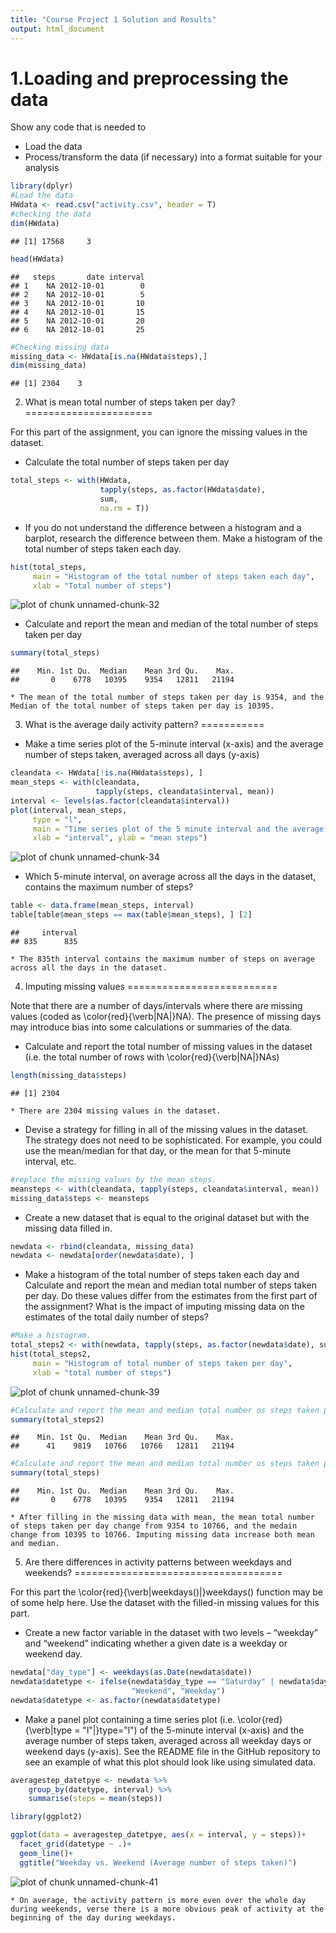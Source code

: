 ```yaml
---
title: "Course Project 1 Solution and Results"
output: html_document
---
```


1.Loading and preprocessing the data 
=====================================

Show any code that is needed to

* Load the data 
* Process/transform the data (if necessary) into a format suitable for your analysis


```r
library(dplyr)
#Load the data 
HWdata <- read.csv("activity.csv", header = T) 
#checking the data
dim(HWdata)
```

```
## [1] 17568     3
```

```r
head(HWdata)
```

```
##   steps       date interval
## 1    NA 2012-10-01        0
## 2    NA 2012-10-01        5
## 3    NA 2012-10-01       10
## 4    NA 2012-10-01       15
## 5    NA 2012-10-01       20
## 6    NA 2012-10-01       25
```

```r
#Checking missing data 
missing_data <- HWdata[is.na(HWdata$steps),]
dim(missing_data)
```

```
## [1] 2304    3
```

2. What is mean total number of steps taken per day?
======================

For this part of the assignment, you can ignore the missing values in the dataset.

* Calculate the total number of steps taken per day


```r
total_steps <- with(HWdata, 
                    tapply(steps, as.factor(HWdata$date), 
                    sum, 
                    na.rm = T))
```

* If you do not understand the difference between a histogram and a barplot, research the difference between them. Make a histogram of the total number of steps taken each day. 


```r
hist(total_steps, 
     main = "Histogram of the total number of steps taken each day", 
     xlab = "Total number of steps")
```

![plot of chunk unnamed-chunk-32](figure/unnamed-chunk-32-1.png)

* Calculate and report the mean and median of the total number of steps taken per day

```r
summary(total_steps)
```

```
##    Min. 1st Qu.  Median    Mean 3rd Qu.    Max. 
##       0    6778   10395    9354   12811   21194
```

    * The mean of the total number of steps taken per day is 9354, and the Median of the total number of steps taken per day is 10395.  

3. What is the average daily activity pattern?
===========

* Make a time series plot of the 5-minute interval (x-axis) and the average number of steps taken, averaged across all days (y-axis)


```r
cleandata <- HWdata[!is.na(HWdata$steps), ]
mean_steps <- with(cleandata, 
                   tapply(steps, cleandata$interval, mean))
interval <- levels(as.factor(cleandata$interval))
plot(interval, mean_steps, 
     type = "l", 
     main = "Time series plot of the 5 minute interval and the average number of steps taken", 
     xlab = "interval", ylab = "mean steps")
```

![plot of chunk unnamed-chunk-34](figure/unnamed-chunk-34-1.png)

* Which 5-minute interval, on average across all the days in the dataset, contains the maximum number of steps?


```r
table <- data.frame(mean_steps, interval) 
table[table$mean_steps == max(table$mean_steps), ] [2] 
```

```
##     interval
## 835      835
```

    * The 835th interval contains the maximum number of steps on average across all the days in the dataset. 

4. Imputing missing values
==========================

Note that there are a number of days/intervals where there are missing values (coded as \color{red}{\verb|NA|}NA). The presence of missing days may introduce bias into some calculations or summaries of the data.

* Calculate and report the total number of missing values in the dataset (i.e. the total number of rows with \color{red}{\verb|NA|}NAs)


```r
length(missing_data$steps)
```

```
## [1] 2304
```

    * There are 2304 missing values in the dataset. 

* Devise a strategy for filling in all of the missing values in the dataset. The strategy does not need to be sophisticated. For example, you could use the mean/median for that day, or the mean for that 5-minute interval, etc.


```r
#replace the missing values by the mean steps. 
meansteps <- with(cleandata, tapply(steps, cleandata$interval, mean))
missing_data$steps <- meansteps 
```

* Create a new dataset that is equal to the original dataset but with the missing data filled in. 


```r
newdata <- rbind(cleandata, missing_data)
newdata <- newdata[order(newdata$date), ]
```

* Make a histogram of the total number of steps taken each day and Calculate and report the mean and median total number of steps taken per day. Do these values differ from the estimates from the first part of the assignment? What is the impact of imputing missing data on the estimates of the total daily number of steps?


```r
#Make a histogram. 
total_steps2 <- with(newdata, tapply(steps, as.factor(newdata$date), sum))
hist(total_steps2, 
     main = "Histogram of total number of steps taken per day", 
     xlab = "total number of steps")
```

![plot of chunk unnamed-chunk-39](figure/unnamed-chunk-39-1.png)

```r
#Calculate and report the mean and median total number os steps taken per day WITH imputing missing data. 
summary(total_steps2)
```

```
##    Min. 1st Qu.  Median    Mean 3rd Qu.    Max. 
##      41    9819   10766   10766   12811   21194
```

```r
#Calculate and report the mean and median total number os steps taken per day WITHOUT imputing missing data. 
summary(total_steps)
```

```
##    Min. 1st Qu.  Median    Mean 3rd Qu.    Max. 
##       0    6778   10395    9354   12811   21194
```

    * After filling in the missing data with mean, the mean total number of steps taken per day change from 9354 to 10766, and the medain change from 10395 to 10766. Imputing missing data increase both mean and median. 

5. Are there differences in activity patterns between weekdays and weekends?
====================================

For this part the \color{red}{\verb|weekdays()|}weekdays() function may be of some help here. Use the dataset with the filled-in missing values for this part.

* Create a new factor variable in the dataset with two levels – “weekday” and “weekend” indicating whether a given date is a weekday or weekend day.


```r
newdata["day_type"] <- weekdays(as.Date(newdata$date))
newdata$datetype <- ifelse(newdata$day_type == "Saturday" | newdata$day_type == "Sunday", 
                           "Weekend", "Weekday")
newdata$datetype <- as.factor(newdata$datetype)
```

* Make a panel plot containing a time series plot (i.e. \color{red}{\verb|type = "l"|}type="l") of the 5-minute interval (x-axis) and the average number of steps taken, averaged across all weekday days or weekend days (y-axis). See the README file in the GitHub repository to see an example of what this plot should look like using simulated data.


```r
averagestep_datetpye <- newdata %>%
    group_by(datetype, interval) %>% 
    summarise(steps = mean(steps))

library(ggplot2)

ggplot(data = averagestep_datetpye, aes(x = interval, y = steps))+
  facet_grid(datetype ~ .)+
  geom_line()+
  ggtitle("Weekday vs. Weekend (Average number of steps taken)")
```

![plot of chunk unnamed-chunk-41](figure/unnamed-chunk-41-1.png)

    * On average, the activity pattern is more even over the whole day during weekends, verse there is a more obvious peak of activity at the beginning of the day during weekdays. 

